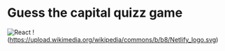 
# Guess the capital quizz game

![React](https://aleen42.github.io/badges/src/react.svg)
!(https://upload.wikimedia.org/wikipedia/commons/b/b8/Netlify_logo.svg)
